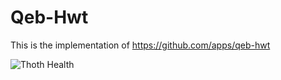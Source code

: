 # Qeb-Hwt

This is the implementation of https://github.com/apps/qeb-hwt

![Thoth Health](https://img.shields.io/badge/Thoth:%20Health-3.5-brightgreen "Thoth Health")
